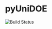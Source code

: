 # pyUniDOE


[![Build Status](https://travis-ci.com/ZebinYang/pyUniDOE.svg?branch=master)](https://travis-ci.org/joerick/cibuildwheel)
